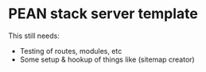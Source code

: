 # PEAN stack server template

This still needs:
- Testing of routes, modules, etc
- Some setup & hookup of things like (sitemap creator)
